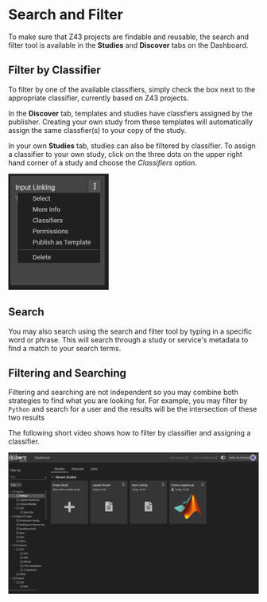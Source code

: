 # Search and Filter

To make sure that Z43 projects are findable and reusable, the search and filter tool is available in the **Studies** and **Discover** tabs on the Dashboard. 

## Filter by Classifier
To filter by one of the available classifiers, simply check the box next to the appropriate classifier, currently based on Z43 projects. 

In the **Discover** tab, templates and studies have classfiers assigned by the publisher. Creating your own study from these templates will automatically assign the same classfier(s) to your copy of the study.

In your own **Studies** tab, studies can also be filtered by classifier. To assign a classifier to your own study, click on the three dots on the upper right hand corner of a study and choose the *Classifiers* option. 

![opt](../_media/studyoptions.png)

## Search
You may also search using the search and filter tool by typing in a specific word or phrase. This will search through a study or service's metadata to find a match to your search terms. 

## Filtering and Searching
Filtering and searching are not independent so you may combine both strategies to find what you are looking for. For example, you may filter by ```Python``` and search for a user and the results will be the intersection of these two results

The following short video shows how to filter by classifier and assigning a classifier. 

![class](../_media/assignclass.gif)
